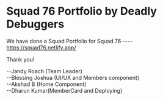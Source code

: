 # Squad 76 Portfolio by Deadly Debuggers

We have done a Squad Portfolio for Squad 76
---- https://squad76.netlify.app/

Thank you! 

--Jandy Roach (Team Leader)     
--Blessing Joshua (UI/UX and Members component)    
--Akshad B (Home Component)    
--Dharun Kumar(MemberCard and Deploying)    
    
